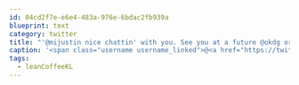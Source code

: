 ```yaml
---
id: 04cd2f7e-e6e4-483a-976e-6bdac2fb939a
blueprint: text
category: twitter
title: "'@mijustin nice chattin' with you. See you at a future @okdg or #leanCoffeeKL!"
caption: '<span class="username username_linked">@<a href="https://twitter.com/mijustin" title="Justin Jackson">mijustin</a></span> nice chattin'' with you. See you at a future <span class="username username_linked">@<a href="https://twitter.com/okdg" title="OKDG">okdg</a></span> or <span class="hashtag hashtag_local">#<a href="http://tweettemp.darylchymko.ca/?tag=leancoffeekl">leanCoffeeKL</a>!'
tags:
  - leanCoffeeKL
---
```

